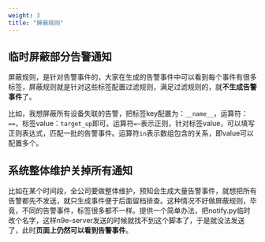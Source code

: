 ```yaml
---
weight: 3
title: "屏蔽规则"
---
```


## 临时屏蔽部分告警通知

屏蔽规则，是针对告警事件的，大家在生成的告警事件中可以看到每个事件有很多标签，屏蔽规则就是针对这些标签配置过滤规则，满足过滤规则的，就**不生成告警事件**了。

比如，我想屏蔽所有设备失联的告警，把标签key配置为：`__name__`，运算符：`==`，标签value：`target_up`即可。运算符`=~`表示正则，针对标签value，可以填写正则表达式，匹配一批的告警事件。运算符`in`表示数组包含的关系，即value可以配置多个。

## 系统整体维护关掉所有通知

比如在某个时间段，全公司要做整体维护，预知会生成大量告警事件，就想把所有告警都先不发送，就只生成事件便于后面留档排查。这种情况不好做屏蔽规则，毕竟，不同的告警事件，标签很多都不一样。提供一个简单办法，把notify.py临时改个名字，这样n9e-server发送的时候就找不到这个脚本了，于是就没法发送了，此时**页面上仍然可以看到告警事件**。